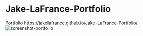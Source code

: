 # Jake-LaFrance-Portfolio
Portfolio
https://jakelafrance.github.io/Jake-LaFrance-Portfolio/
![screenshot-portfolio](https://user-images.githubusercontent.com/101473299/162634894-c4f0bd1a-92a1-479b-a322-91f8e6e47d16.PNG)
